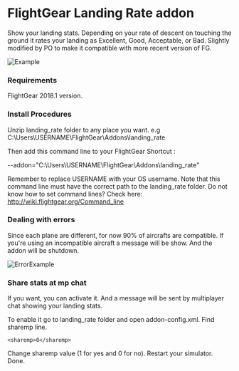 # FlightGear Landing Rate addon
Show your landing stats. Depending on your rate of descent on touching the ground it rates your landing as Excellent, Good, Acceptable, or Bad.
Slightly modified by PO to make it compatible with more recent version of FG.


![Example](https://i.imgur.com/PwOQYFI.jpg)

### Requirements

FlightGear 2018.1 version.

### Install Procedures

Unzip landing_rate folder to any place you want. e.g C:\Users\USERNAME\FlightGear\Addons\landing_rate

Then add this command line to your FlightGear Shortcut :

--addon="C:\Users\USERNAME\FlightGear\Addons\landing_rate"

Remember to replace USERNAME with your OS username.
Note that this command line must have the correct path to the landing_rate folder.
Do not know how to set command lines? Check here: http://wiki.flightgear.org/Command_line

### Dealing with errors

Since each plane are different, for now 90% of aircrafts are compatible.
If you're using an incompatible aircraft a message will be show. And the addon will be shutdown.

![ErrorExample](https://i.imgur.com/20NlJdQ.jpg)

### Share stats at mp chat

If you want, you can activate it. And a message will be sent by multiplayer chat showing your landing stats.

To enable it go to landing_rate folder and open addon-config.xml. Find sharemp line.

```<sharemp>0</sharemp>```

Change sharemp value (1 for yes and 0 for no). Restart your simulator. Done.
